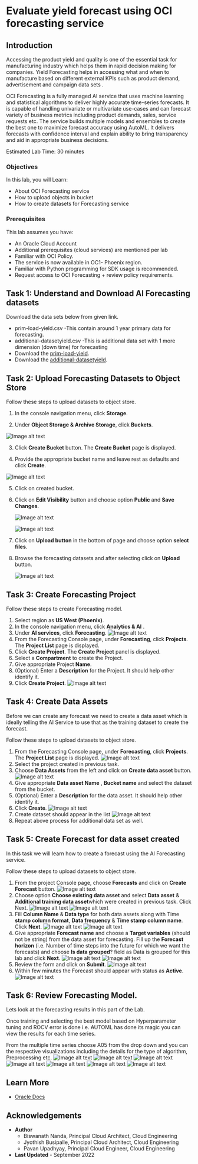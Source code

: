 # Evaluate yield forecast using OCI forecasting service

## Introduction

Accessing the product yield and quality is one of the essential task for manufacturing industry which helps them in rapid decision making for companies. Yield Forecasting helps in accessing what and when to manufacture based on different external KPIs such as product demand, advertisement and campaign data sets .

OCI Forecasting is a fully managed AI service that uses machine learning and statistical algorithms to deliver highly accurate time-series forecasts. It is capable of handling univariate or multivariate use-cases and can forecast variety of business metrics including product demands, sales, service requests etc. The service builds multiple models and ensembles to create the best one to maximize forecast accuracy using AutoML. It delivers forecasts with confidence interval and explain ability to bring transparency and aid in appropriate business decisions.

Estimated Lab Time: 30 minutes

### Objectives

In this lab, you will Learn:
* About OCI Forecasting service
* How to upload objects in bucket
* How to create datasets for Forecasting service

### Prerequisites

This lab assumes you have:
* An Oracle Cloud Account
* Additional prerequisites (cloud services) are mentioned per lab
* Familiar with OCI Policy.
* The service is now available in OC1- Phoenix region.
* Familiar with Python programming for SDK usage is recommended.
* Request access to OCI Forecasting + review policy requirements.




## Task 1: Understand and Download AI Forecasting datasets

Download the data sets below from given link.

* prim-load-yield.csv         \-This contain around 1 year primary data for forecasting.
* additional-datasetyield.csv \-This is additional data set with 1 more dimension (down time) for forecasting
* Download the [prim-load-yield](files/prim-load-yield.csv).
* Download the [additional-datasetyield](files/additional-datasetyield.csv).


## Task 2: Upload Forecasting Datasets to Object Store
Follow these steps to upload datasets to object store.

1. In the console navigation menu, click **Storage**.

2. Under **Object Storage & Archive Storage**, click **Buckets**.

  ![Image alt text](images/task2-1.png)

3. Click **Create Bucket** button. The **Create Bucket** page is displayed.

4. Provide the appropriate bucket name and leave rest as defaults and click **Create**.

  ![Image alt text](images/task2-2.png)

5. Click on created bucket.

6. Click on **Edit Visibility** button and choose option **Public** and **Save Changes**.

	![Image alt text](images/task2-3.png)

	![Image alt text](images/task2-4.png)

7. Click on **Upload button** in the bottom of page and choose option **select files**.

8. Browse the forecasting datasets and after selecting click on **Upload** button.

	![Image alt text](images/task2-5.png)


## Task 3: Create Forecasting Project
Follow these steps to create Forecasting model.

1. Select region as **US West (Phoenix)**.
2. In the console navigation menu, click **Analytics & AI** .
3. Under **AI services**, click **Forecasting**.
	![Image alt text](images/task3-1.png)
4. From the Forecasting Console page, under **Forecasting**, click **Projects**.
   The **Project List** page is displayed.
5. Click **Create Project**.
   The **Create Project** panel is displayed.
6. Select a **Compartment** to create the Project.
7. Give appropriate Project **Name**.  
8. (Optional) Enter a **Description** for the Project. It should help other identify it.
9. Click **Create Project**.
	 	![Image alt text](images/task3-2.png)

## Task 4: Create Data Assets
Before we can create any forecast we need to create a data asset which is ideally telling the AI Service to use that as the training dataset to create the forecast.

Follow these steps to upload datasets to object store.

1. From the Forecasting Console page, under **Forecasting**, click **Projects**.
   The **Project List** page is displayed.
	 	![Image alt text](images/task4-1.png)
2. Select the project created in previous task.
3. Choose **Data Assets** from the left and click on **Create data asset** button.
    ![Image alt text](images/task4-2.png)
4. Give appropriate **Data asset Name** , **Bucket name** and select the dataset from the bucket.  
5. (Optional) Enter a **Description** for the data asset. It should help other identify it.
6. Click **Create**.
   ![Image alt text](images/task4-3.png)
7. Create dataset should appear in the list
   ![Image alt text](images/task4-4.png)
8. Repeat above process for additional data set as well.

## Task 5: Create Forecast for data asset created

In this task we will learn how to create a forecast using the AI Forecasting service.

Follow these steps to upload datasets to object store.

1. From the project Console page, choose **Forecasts** and click on **Create Forecast** button.
  ![Image alt text](images/task5-1.png)
2. Choose option **Choose existing data asset** and select **Data asset** & **Additional training data asset**which were created  in previous task. Click Next.
  ![Image alt text](images/task5-2.png)
	![Image alt text](images/task5-3.png)
3. Fill **Column Name** & **Data type** for both data assets along with Time **stamp column format**, **Data frequency** & **Time stamp  column name**. Click **Next**.
  ![Image alt text](images/task5-4.png)
	![Image alt text](images/task5-5.png)
4. Give appropriate **Forecast name** and choose a **Target variables** (should not be string) from the data asset for forecasting. Fill up the **Forecast horizon** (i.e. Number of time steps into the future for which we want the forecasts) and choose **Is data grouped**? field as Data is grouped for this lab and click **Next**.
  ![Image alt text](images/task5-6.png)
	![Image alt text](images/task5-7.png)
5. Review the form and click on **Submit**.
  ![Image alt text](images/task5-8.png)
6. Within few minutes the Forecast should appear with status as **Active**.
  ![Image alt text](images/task5-9.png)

## Task 6: Review Forecasting Model.

Lets look at the forecasting results in this part of the Lab.

Once training and selecting the best model based on Hyperparameter tuning and ROCV error is done i.e. AUTOML has done its magic you can view the results for each time series.

From the multiple time series choose A05 from the drop down and you can the respective visualizations including the details for the type of algorithm, Preprocessing etc.
![Image alt text](images/task6-1.png)
![Image alt text](images/task6-2.png)
![Image alt text](images/task6-3.png)
![Image alt text](images/task6-4.png)
![Image alt text](images/task6-5.png)
![Image alt text](images/task6-6.png)
![Image alt text](images/task6-7.png)


## Learn More

* [Oracle Docs](http://docs.oracle.com)


## Acknowledgements
* **Author**
    * Biswanath Nanda, Principal Cloud Architect, Cloud Engineering
    * Jyothish Busipalle, Principal Cloud Architect, Cloud Engineering
    * Pavan Upadhyay, Principal Cloud Engineer, Cloud Engineering
* **Last Updated** - September 2022
